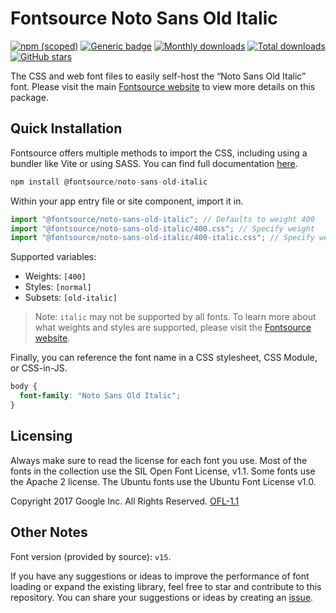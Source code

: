 # Fontsource Noto Sans Old Italic

[![npm (scoped)](https://img.shields.io/npm/v/@fontsource/noto-sans-old-italic?color=brightgreen)](https://www.npmjs.com/package/@fontsource/noto-sans-old-italic) [![Generic badge](https://img.shields.io/badge/fontsource-passing-brightgreen)](https://github.com/fontsource/fontsource) [![Monthly downloads](https://badgen.net/npm/dm/@fontsource/noto-sans-old-italic)](https://github.com/fontsource/fontsource) [![Total downloads](https://badgen.net/npm/dt/@fontsource/noto-sans-old-italic)](https://github.com/fontsource/fontsource) [![GitHub stars](https://img.shields.io/github/stars/fontsource/fontsource.svg?style=social&label=Star)](https://github.com/fontsource/fontsource/stargazers)

The CSS and web font files to easily self-host the “Noto Sans Old Italic” font. Please visit the main [Fontsource website](https://fontsource.org/fonts/noto-sans-old-italic) to view more details on this package.

## Quick Installation

Fontsource offers multiple methods to import the CSS, including using a bundler like Vite or using SASS. You can find full documentation [here](https://fontsource.org/docs/getting-started/introduction).

```javascript
npm install @fontsource/noto-sans-old-italic
```

Within your app entry file or site component, import it in.

```javascript
import "@fontsource/noto-sans-old-italic"; // Defaults to weight 400
import "@fontsource/noto-sans-old-italic/400.css"; // Specify weight
import "@fontsource/noto-sans-old-italic/400-italic.css"; // Specify weight and style
```

Supported variables:
- Weights: `[400]`
- Styles: `[normal]`
- Subsets: `[old-italic]`

> Note: `italic` may not be supported by all fonts. To learn more about what weights and styles are supported, please visit the [Fontsource website](https://fontsource.org/fonts/noto-sans-old-italic).

Finally, you can reference the font name in a CSS stylesheet, CSS Module, or CSS-in-JS.

```css
body {
  font-family: "Noto Sans Old Italic";
}
```

## Licensing
Always make sure to read the license for each font you use. Most of the fonts in the collection use the SIL Open Font License, v1.1. Some fonts use the Apache 2 license. The Ubuntu fonts use the Ubuntu Font License v1.0.

Copyright 2017 Google Inc. All Rights Reserved.
[OFL-1.1](http://scripts.sil.org/OFL)

## Other Notes
Font version (provided by source): `v15`.

If you have any suggestions or ideas to improve the performance of font loading or expand the existing library, feel free to star and contribute to this repository. You can share your suggestions or ideas by creating an [issue](https://github.com/fontsource/fontsource/issues).